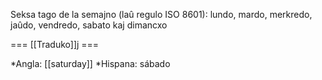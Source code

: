 Seksa tago de la semajno (laû regulo ISO 8601): lundo, mardo, merkredo, jaûdo, vendredo, sabato kaj dimancxo

=== [[Traduko]]j ===

*Angla: [[saturday]]
*Hispana: sábado